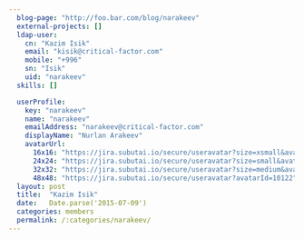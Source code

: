 ```yaml
---
  blog-page: "http://foo.bar.com/blog/narakeev"
  external-projects: []
  ldap-user: 
    cn: "Kazim Isik"
    email: "kisik@critical-factor.com"
    mobile: "+996"
    sn: "Isik"
    uid: "narakeev"
  skills: []

  userProfile: 
    key: "narakeev"
    name: "narakeev"
    emailAddress: "narakeev@critical-factor.com"
    displayName: "Nurlan Arakeev"
    avatarUrl: 
      16x16: "https://jira.subutai.io/secure/useravatar?size=xsmall&avatarId=10122"
      24x24: "https://jira.subutai.io/secure/useravatar?size=small&avatarId=10122"
      32x32: "https://jira.subutai.io/secure/useravatar?size=medium&avatarId=10122"
      48x48: "https://jira.subutai.io/secure/useravatar?avatarId=10122"
  layout: post
  title:  "Kazim Isik"
  date:   Date.parse('2015-07-09')
  categories: members
  permalink: /:categories/narakeev/
---
```


